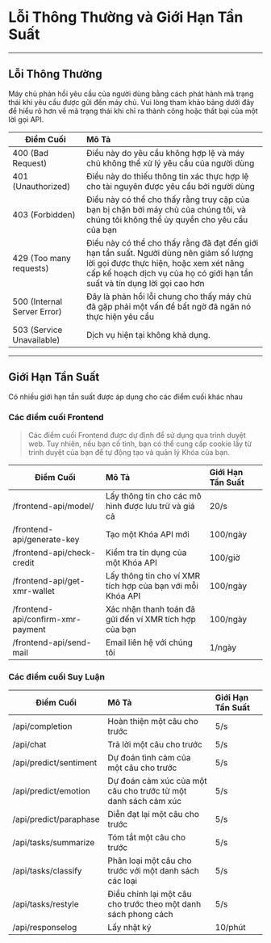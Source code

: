 
 Lỗi Thông Thường và Giới Hạn Tần Suất
=======================

---

##  Lỗi Thông Thường

Máy chủ phản hồi yêu cầu của người dùng bằng cách phát hành mã trạng thái khi yêu cầu được gửi đến máy chủ. Vui lòng tham khảo bảng dưới đây để hiểu rõ hơn về mã trạng thái khi chỉ ra thành công hoặc thất bại của một lời gọi API.

| Điểm Cuối                   | Mô Tả                                                                                                                                                                                                           |
| --------------------------- | :-------------------------------------------------------------------------------------------------------------------------------------------------------------------------------------------------------------- |
| 400 (Bad Request)           | Điều này do yêu cầu không hợp lệ và máy chủ không thể xử lý yêu cầu của người dùng                                                                                                                              |
| 401 (Unauthorized)          | Điều này do thiếu thông tin xác thực hợp lệ cho tài nguyên được yêu cầu bởi người dùng                                                                                                                          |
| 403 (Forbidden)             | Điều này có thể cho thấy rằng truy cập của bạn bị chặn bởi máy chủ của chúng tôi, và chúng tôi không thể ủy quyền cho yêu cầu của bạn                                                                           |
| 429 (Too many requests)     | Điều này có thể cho thấy rằng đã đạt đến giới hạn tần suất. Người dùng nên giảm số lượng lời gọi được thực hiện, hoặc xem xét nâng cấp kế hoạch dịch vụ của họ có giới hạn tần suất và tín dụng lời gọi cao hơn |
| 500 (Internal Server Error) | Đây là phản hồi lỗi chung cho thấy máy chủ đã gặp phải một vấn đề bất ngờ đã ngăn nó thực hiện yêu cầu                                                                                                          |
| 503 (Service Unavailable)   | Dịch vụ hiện tại không khả dụng.                                                                                                                                                                                |


---

##  Giới Hạn Tần Suất

Có nhiều giới hạn tần suất được áp dụng cho các điểm cuối khác nhau

###  Các điểm cuối Frontend

>Các điểm cuối Frontend được dự định để sử dụng qua trình duyệt web. Tuy nhiên, nếu bạn cố tình, bạn có thể cung cấp cookie lấy từ trình duyệt của bạn để tự động tạo và quản lý Khóa của bạn.

| Điểm Cuối                         | Mô Tả                                                      | Giới Hạn Tần Suất |
| --------------------------------- | :--------------------------------------------------------- | :---------------- |
| /frontend-api/model/              | Lấy thông tin cho các mô hình được lưu trữ và giá cả       | 20/s              |
| /frontend-api/generate-key        | Tạo một Khóa API mới                                       | 100/ngày          |
| /frontend-api/check-credit        | Kiểm tra tín dụng của một Khóa API                         | 100/giờ           |
| /frontend-api/get-xmr-wallet      | Lấy thông tin cho ví XMR tích hợp của bạn với mỗi Khóa API | 100/ngày          |
| /frontend-api/confirm-xmr-payment | Xác nhận thanh toán đã gửi đến ví XMR tích hợp của bạn     | 100/ngày          |
| /frontend-api/send-mail           | Email liên hệ với chúng tôi                                | 1/ngày            |

###  Các điểm cuối Suy Luận


| Điểm Cuối              | Mô Tả                                                          | Giới Hạn Tần Suất |
| ---------------------- | :------------------------------------------------------------- | :---------------- |
| /api/completion        | Hoàn thiện một câu cho trước                                   | 5/s               |
| /api/chat              | Trả lời một câu cho trước                                      | 5/s               |
| /api/predict/sentiment | Dự đoán tình cảm của một câu cho trước                         | 5/s               |
| /api/predict/emotion   | Dự đoán cảm xúc của một câu cho trước từ một danh sách cảm xúc | 5/s               |
| /api/predict/paraphase | Diễn đạt lại một câu cho trước                                 | 5/s               |
| /api/tasks/summarize   | Tóm tắt một câu cho trước                                      | 5/s               |
| /api/tasks/classify    | Phân loại một câu cho trước với một danh sách các loại         | 5/s               |
| /api/tasks/restyle     | Điều chỉnh lại một câu cho trước theo một danh sách phong cách | 5/s               |
| /api/responselog       | Lấy nhật ký                                                    | 10/phút           |